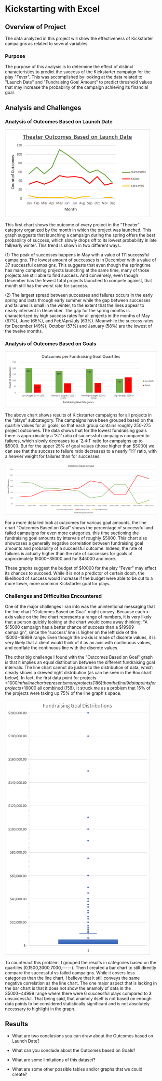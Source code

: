 # Kickstarting with Excel

## Overview of Project
The data analyzed in this project will show the effectiveness of Kickstarter campaigns as related to several variables.

### Purpose
The purpose of this analysis is to determine the effect of distinct characteristics to predict the success of the Kickstarter campaign for the play "Fever".
This was accomplished by looking at the data related to "Launch Date" and "Fundraising Goal Amount" to predict threshold values that may increase the probability of the campaign achieving its financial goal.


## Analysis and Challenges


### Analysis of Outcomes Based on Launch Date
![ian-zukowski](Theater_Outcomes_vs_Launch.png)

This first chart shows the outcome of every project in the "Theater" category organized by the month in which the project was launched. This graph suggests that launching a campaign during the spring offers the best probability of success, which slowly drops off to its lowest probability in late fall/early winter. This trend is shown in two different ways. 

(1) The peak of successes happens in May with a value of 111 successful campaigns. The lowest amount of successes is in December with a value of 37 successful campaigns. This suggests that even though the springtime has many competing projects launching at the same time, many of those projects are still able to find success. And conversely, even though December has the fewest total projects launched to compete against, that month still has the worst rate for success.

(2) The largest spread between successes and failures occurs in the early spring and lasts through early summer while the gap between successes and failures is small in the winter, to the extent that the lines appear to nearly intersect in December. The gap for the spring months is characterized by high success rates for all projects in the months of May (67%), June (65%), and Feb/Apr/July (63%). Meanwhile the success rates for December (49%), October (57%) and January (58%) are the lowest of the twelve months.


### Analysis of Outcomes Based on Goals
![ian-zukowski](Outcomes_vs_Goals_Quartiles.png)

The above chart shows results of Kickstarter campaigns for all projects in the "plays" subcategory. The campaigns have been grouped based on the quartile values for all goals, so that each group contains roughly 250-275 project outcomes. The data shows that for the lowest fundraising goals there is approximately a '3:1' ratio of successful campaigns compared to failures, which slowly decreases to a '2.4:1' ratio for campaigns up to $5000. But for the upper 25% of goal values (those higher than $5000) we can see that the success to failure ratio decreases to a nearly '1:1' ratio, with a heavier weight for failures than for successes.

![ian-zukowski](Outcomes_vs_Goals.png)

For a more detailed look at outcomes for various goal amounts, the line chart "Outcomes Based on Goal" shows the percentage of successful and failed campaigns for even more categories, this time sectioning the fundraising goal amounts by intervals of roughly $5000. This chart also showcases a generally negative correlation between fundraising goal amounts and probability of a successful outcome. Indeed, the rate of failures is actually higher than the rate of successes for goals of approximately $15000-$35000 and for $45000 and more.

These graphs suggest the budget of $10000 for the play "Fever" may effect its chances to succeed. While it is not a predictor of certain doom, the likelihood of success would increase if the budget were able to be cut to a more lower, more common Kickstarter goal for plays.


### Challenges and Difficulties Encountered
One of the major challenges I ran into was the unintentional messaging that the line chart "Outcomes Based on Goal" might convey. Because each x-axis value on the line chart represents a range of numbers, it is very likely that a person quickly looking at the chart would come away thinking: "A $15000 campaign has a better chance of success than a $19999 campaign", since the 'success' line is higher on the left side of the $15000-$19999 range. Even though the x-axis is made of discrete values, it is very likely that a client would think of it as an axis with continuous values, and conflate the continuous line with the discrete values.

The other big challenge I found with the "Outcomes Based on Goal" graph is that it implies an equal distribution between the different fundraising goal intervals. The line chart cannot do justice to the distribution of data, which clearly shows a skewed right distribution (as can be seen in the Box chart below). In fact, the first data point for projects <$1000 in the line chart represents more projects (186) than the final 9 data points for projects >$10000 all combined (158). It struck me as a problem that 15% of the projects were taking up 75% of the line graph's space.

![ian-zukowski](Goal_Distributions_BoxPlot.png)

To counteract this problem, I grouped the results in categories based on the quartiles (0,1500,3000,7000,-----). Then I created a bar chart to still directly compare the successful vs failed campaigns. While it covers less categories than the line chart, I believe that it still conveys the same negative correlation as the line chart. The one major aspect that is lacking in the bar chart is that it does not show the anamoly of data in the $35000-$44999 range where there were 6 successful plays compared to 3 unsuccessful. That being said, that anamoly itself is not based on enough data points to be considered statistically significant and is not absolutely necessary to highlight in the graph.

## Results

- What are two conclusions you can draw about the Outcomes based on Launch Date?

- What can you conclude about the Outcomes based on Goals?

- What are some limitations of this dataset?

- What are some other possible tables and/or graphs that we could create?
